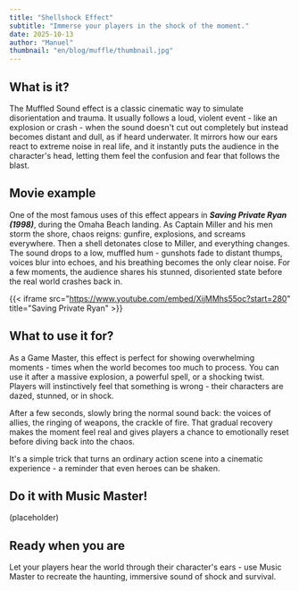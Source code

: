 ```yaml
---
title: "Shellshock Effect"
subtitle: "Immerse your players in the shock of the moment."
date: 2025-10-13
author: "Manuel"
thumbnail: "en/blog/muffle/thumbnail.jpg"
---
```


## What is it?

The Muffled Sound effect is a classic cinematic way to simulate disorientation and trauma. It usually follows a loud, violent event - like an explosion or crash - when the sound doesn't cut out completely but instead becomes distant and dull, as if heard underwater. It mirrors how our ears react to extreme noise in real life, and it instantly puts the audience in the character's head, letting them feel the confusion and fear that follows the blast.

## Movie example

One of the most famous uses of this effect appears in ***Saving Private Ryan (1998)***, during the Omaha Beach landing. As Captain Miller and his men storm the shore, chaos reigns: gunfire, explosions, and screams everywhere. Then a shell detonates close to Miller, and everything changes. The sound drops to a low, muffled hum - gunshots fade to distant thumps, voices blur into echoes, and his breathing becomes the only clear noise. For a few moments, the audience shares his stunned, disoriented state before the real world crashes back in.

{{< iframe src="https://www.youtube.com/embed/XijMMhs55oc?start=280" title="Saving Private Ryan" >}}

## What to use it for?

As a Game Master, this effect is perfect for showing overwhelming moments - times when the world becomes too much to process. You can use it after a massive explosion, a powerful spell, or a shocking twist. Players will instinctively feel that something is wrong - their characters are dazed, stunned, or in shock.

After a few seconds, slowly bring the normal sound back: the voices of allies, the ringing of weapons, the crackle of fire. That gradual recovery makes the moment feel real and gives players a chance to emotionally reset before diving back into the chaos.

It's a simple trick that turns an ordinary action scene into a cinematic experience - a reminder that even heroes can be shaken.

## Do it with Music Master!

(placeholder)

## Ready when you are

Let your players hear the world through their character's ears - use Music Master to recreate the haunting, immersive sound of shock and survival.